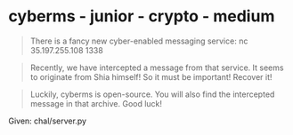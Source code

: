 # cyberms - junior - crypto -  medium 

> There is a fancy new cyber-enabled messaging service: nc 35.197.255.108 1338

> Recently, we have intercepted a message from that service. It seems to originate from Shia himself! So it must be important! Recover it!

> Luckily, cyberms is open-source. You will also find the intercepted message in that archive. Good luck!


Given:  chal/server.py
